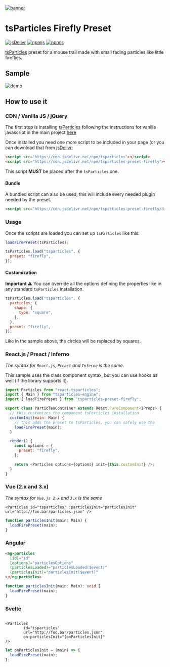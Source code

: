[![banner](https://particles.js.org/images/banner2.png)](https://particles.js.org)

# tsParticles Firefly Preset

[![jsDelivr](https://data.jsdelivr.com/v1/package/npm/tsparticles-preset-firefly/badge)](https://www.jsdelivr.com/package/npm/tsparticles) [![npmjs](https://badge.fury.io/js/tsparticles-preset-firefly.svg)](https://www.npmjs.com/package/tsparticles-preset-firefly) [![npmjs](https://img.shields.io/npm/dt/tsparticles-preset-firefly)](https://www.npmjs.com/package/tsparticles-preset-firefly)

[tsParticles](https://github.com/matteobruni/tsparticles) preset for a mouse trail made with small fading particles like little fireflies.

## Sample

![demo](https://raw.githubusercontent.com/matteobruni/tsparticles/v1/presets/firefly/images/sample.png)

## How to use it

### CDN / Vanilla JS / jQuery

The first step is installing [tsParticles](https://github.com/matteobruni/tsparticles) following the instructions for
vanilla javascript in the main project [here](https://github.com/matteobruni/tsparticles)

Once installed you need one more script to be included in your page (or you can download that
from [jsDelivr](https://www.jsdelivr.com/package/npm/tsparticles-preset-firefly):

```html
<script src="https://cdn.jsdelivr.net/npm/tsparticles"></script>
<script src="https://cdn.jsdelivr.net/npm/tsparticles-preset-firefly"></script>
```

This script **MUST** be placed after the `tsParticles` one.

#### Bundle

A bundled script can also be used, this will include every needed plugin needed by the preset.

```html
<script src="https://cdn.jsdelivr.net/npm/tsparticles-preset-firefly/dist/tsparticles.preset.firefly.bundle.min.js"></script>
```

### Usage

Once the scripts are loaded you can set up `tsParticles` like this:

```javascript
loadFirePreset(tsParticles);

tsParticles.load("tsparticles", {
  preset: "firefly",
});
```

#### Customization

**Important ⚠️**
You can override all the options defining the properties like in any standard `tsParticles` installation.

```javascript
tsParticles.load("tsparticles", {
  particles: {
    shape: {
      type: "square",
    },
  },
  preset: "firefly",
});
```

Like in the sample above, the circles will be replaced by squares.

### React.js / Preact / Inferno

_The syntax for `React.js`, `Preact` and `Inferno` is the same_.

This sample uses the class component syntax, but you can use hooks as well (if the library supports it).

```javascript
import Particles from "react-tsparticles";
import { Main } from "tsparticles-engine";
import { loadFirePreset } from "tsparticles-preset-firefly";

export class ParticlesContainer extends React.PureComponent<IProps> {
  // this customizes the component tsParticles installation
  customInit(main: Main) {
    // this adds the preset to tsParticles, you can safely use the
    loadFirePreset(main);
  }

  render() {
    const options = {
      preset: "firefly",
    };

    return <Particles options={options} init={this.customInit} />;
  }
}
```

### Vue (2.x and 3.x)

_The syntax for `Vue.js 2.x` and `3.x` is the same_

```vue
<Particles id="tsparticles" :particlesInit="particlesInit" url="http://foo.bar/particles.json" />
```

```js
function particlesInit(main: Main) {
  loadFirePreset(main);
}
```

### Angular

```html
<ng-particles
  [id]="id"
  [options]="particlesOptions"
  (particlesLoaded)="particlesLoaded($event)"
  (particlesInit)="particlesInit($event)"
></ng-particles>
```

```ts
function particlesInit(main: Main): void {
  loadFirePreset(main);
}
```

### Svelte

```sveltehtml

<Particles
        id="tsparticles"
        url="http://foo.bar/particles.json"
        on:particlesInit="{onParticlesInit}"
/>
```

```js
let onParticlesInit = (main) => {
  loadFirePreset(main);
};
```
